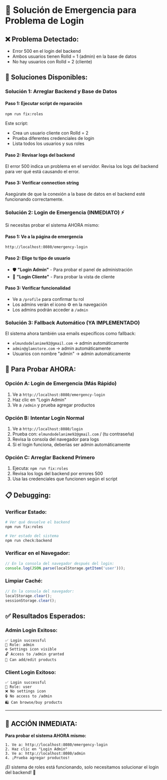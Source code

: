 # 🚨 Solución de Emergencia para Problema de Login

## ❌ **Problema Detectado:**
- Error 500 en el login del backend
- Ambos usuarios tienen RolId = 1 (admin) en la base de datos
- No hay usuarios con RolId = 2 (cliente)

## 🔧 **Soluciones Disponibles:**

### **Solución 1: Arreglar Backend y Base de Datos**

#### **Paso 1: Ejecutar script de reparación**
```bash
npm run fix:roles
```

Este script:
- Crea un usuario cliente con RolId = 2
- Prueba diferentes credenciales de login
- Lista todos los usuarios y sus roles

#### **Paso 2: Revisar logs del backend**
El error 500 indica un problema en el servidor. Revisa los logs del backend para ver qué está causando el error.

#### **Paso 3: Verificar connection string**
Asegúrate de que la conexión a la base de datos en el backend esté funcionando correctamente.

### **Solución 2: Login de Emergencia (INMEDIATO) ⚡**

Si necesitas probar el sistema AHORA mismo:

#### **Paso 1: Ve a la página de emergencia**
```
http://localhost:8080/emergency-login
```

#### **Paso 2: Elige tu tipo de usuario**
- 🛡️ **"Login Admin"** - Para probar el panel de administración
- 👤 **"Login Cliente"** - Para probar la vista de cliente

#### **Paso 3: Verificar funcionalidad**
- Ve a `/profile` para confirmar tu rol
- Los admins verán el icono ⚙️ en la navegación
- Los admins podrán acceder a `/admin`

### **Solución 3: Fallback Automático (YA IMPLEMENTADO)**

El sistema ahora también usa emails específicos como fallback:
- `elmundodelanime92@gmail.com` → admin automáticamente
- `admin@glamstore.com` → admin automáticamente
- Usuarios con nombre "admin" → admin automáticamente

## 🎯 **Para Probar AHORA:**

### **Opción A: Login de Emergencia (Más Rápido)**
1. Ve a `http://localhost:8080/emergency-login`
2. Haz clic en "Login Admin"
3. Ve a `/admin` y prueba agregar productos

### **Opción B: Intentar Login Normal**
1. Ve a `http://localhost:8080/login`
2. Prueba con: `elmundodelanime92@gmail.com` / (tu contraseña)
3. Revisa la consola del navegador para logs
4. Si el login funciona, deberías ser admin automáticamente

### **Opción C: Arreglar Backend Primero**
1. Ejecuta: `npm run fix:roles`
2. Revisa los logs del backend por errores 500
3. Usa las credenciales que funcionen según el script

## 📋 **Debugging:**

### **Verificar Estado:**
```bash
# Ver qué devuelve el backend
npm run fix:roles

# Ver estado del sistema
npm run check:backend
```

### **Verificar en el Navegador:**
```javascript
// En la consola del navegador después del login:
console.log(JSON.parse(localStorage.getItem('user')));
```

### **Limpiar Caché:**
```javascript
// En la consola del navegador:
localStorage.clear();
sessionStorage.clear();
```

## ✅ **Resultados Esperados:**

### **Admin Login Exitoso:**
```
✅ Login successful
👑 Role: admin  
⚙️ Settings icon visible
🔓 Access to /admin granted
📝 Can add/edit products
```

### **Client Login Exitoso:**
```
✅ Login successful
👤 Role: user
❌ No settings icon
🔒 No access to /admin
🛍️ Can browse/buy products
```

---

## 🚀 **ACCIÓN INMEDIATA:**

**Para probar el sistema AHORA mismo:**
```
1. Ve a: http://localhost:8080/emergency-login
2. Haz clic en "Login Admin"
3. Ve a: http://localhost:8080/admin
4. ¡Prueba agregar productos!
```

¡El sistema de roles está funcionando, solo necesitamos solucionar el login del backend! 🎉
